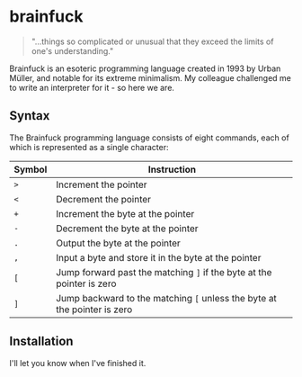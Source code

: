 # brainfuck

> "...things so complicated or unusual that they exceed the limits of one's
> understanding."

Brainfuck is an esoteric programming language created in 1993 by Urban Müller,
and notable for its extreme minimalism. My colleague challenged me to write an
interpreter for it - so here we are.

## Syntax

The Brainfuck programming language consists of eight commands, each of which is
represented as a single character:

| Symbol | Instruction            |
|--------|------------------------|
|  `>`   | Increment the pointer |
|  `<`   | Decrement the pointer |
|  `+`   | Increment the byte at the pointer |
|  `-`   | Decrement the byte at the pointer |
|  `.`   | Output the byte at the pointer    |
|  `,`   | Input a byte and store it in the byte at the pointer |
|  `[`   | Jump forward past the matching `]` if the byte at the pointer is zero |
|  `]`   | Jump backward to the matching `[` unless the byte at the pointer is zero|

## Installation

I'll let you know when I've finished it.
